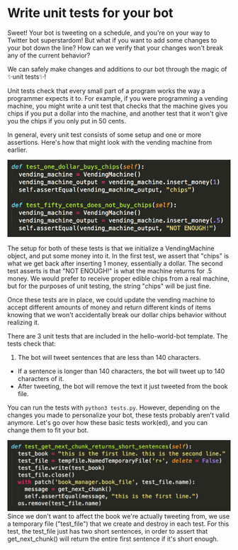 # Write unit tests for your bot

Sweet! Your bot is tweeting on a schedule, and you're on your way to Twitter bot superstardom! But what if you want to add some changes to your bot down the line? How can we verify that your changes won't break any of the current behavior?

We can safely make changes and additions to our bot through the magic of ✨unit tests✨!

Unit tests check that every small part of a program works the way a programmer expects it to. For example, if you were programming a vending machine, you might write a unit test that checks that the machine gives you chips if you put a dollar into the machine, and another test that it won't give you the chips if you only put in 50 cents. 

In general, every unit test consists of some setup and one or more assertions. Here's how that might look with the vending machine from earlier.

<img src="Screen Shot 2016-07-13 at 12.12.43 AM.png">

The setup for both of these tests is that we initialize a VendingMachine object, and put some money into it. In the first test, we assert that "chips" is what we get back after inserting 1 money, essentially a dollar. The second test asserts is that "NOT ENOUGH!" is what the machine returns for .5 money. We would prefer to receive proper edible chips from a real machine, but for the purposes of unit testing, the string "chips" will be just fine.

Once these tests are in place, we could update the vending machine to accept different amounts of money and return different kinds of items knowing that we won't accidentally break our dollar chips behavior without realizing it.

There are 3 unit tests that are included in the hello-world-bot template. The tests check that:
1. The bot will tweet sentences that are less than 140 characters.
* If a sentence is longer than 140 characters, the bot will tweet up to 140 characters of it.
* After tweeting, the bot will remove the text it just tweeted from the book file.

You can run the tests with ```python3 tests.py```. However, depending on the changes you made to personalize your bot, these tests probably aren't valid anymore. Let's go over how these basic tests work(ed), and you can change them to fit your bot.

<img src="Screen Shot 2016-07-12 at 11.46.02 PM.png">
Since we don't want to affect the book we're actually tweeting from, we use a temporary file ("test_file") that we create and destroy in each test. For this test, the test_file just has two short sentences, in order to assert that get_next_chunk() will return the entire first sentence if it's short enough.

